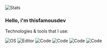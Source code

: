 ![Stats](https://discord.c99.nl/widget/theme-4/628829049502040065.png)

### Hello, i'm thisfamousdev

Technologies & tools that I use:

![OS](https://img.shields.io/badge/OS-Windows-informational?style=flat&logo=OS&logoColor=white&color=black)
![Editor](https://img.shields.io/badge/Editor-VScode-informational?style=flat&logo=Editor&logoColor=white&color=black)
![Code](https://img.shields.io/badge/Code-TypeScript-informational?style=flat&logo=Code&logoColor=white&color=black)
![Code](https://img.shields.io/badge/Code-Deno-informational?style=flat&logo=Code&logoColor=white&color=black) 
![Code](https://img.shields.io/badge/Code-GoLang%20(basics)-informational?style=flat&logo=Code&logoColor=white&color=black)
![Code](https://img.shields.io/badge/Code-Python-informational?style=flat&logo=Code&logoColor=white&color=black)

